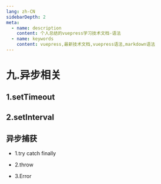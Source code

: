 ```yaml
---
lang: zh-CN
sidebarDepth: 2
meta:
  - name: description
    content: 个人总结的vuepress学习技术文档-语法
  - name: keywords
    content: vuepress,最新技术文档,vuepress语法,markdown语法
---
```


# 九.异步相关

## 1.setTimeout

## 2.setInterval

## 异步捕获

- 1.try catch finally

- 2.throw

- 3.Error

